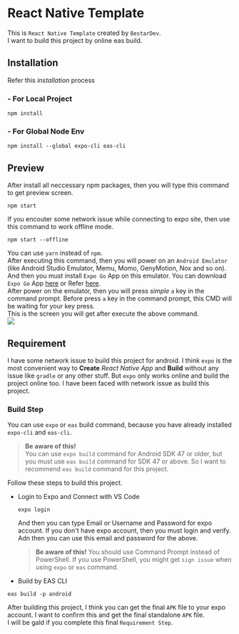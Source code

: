 # React Native Template

This is `React Native Template` created by `BestarDev`.  
I want to build this project by online eas build.  

## Installation
Refer this *installation* process  
### - For Local Project
```
npm install
```
### - For Global Node Env
```
npm install --global expo-cli eas-cli
```

## Preview
After install all neccessary npm packages, then you will type this command to get preview screen.  
```
npm start
```
If you encouter some network issue while connecting to expo site, then use this command to work offline mode.  
```
npm start --offline
```
You can use `yarn` instead of `npm`.  
After executing this command, then you will power on an `Android Emulator` (like Android Studio Emulator, Memu, Momo, GenyMotion, Nox and so on). And then you must install `Expo Go` App on this emulator. You can download `Expo Go` App [here](https://d1ahtucjixef4r.cloudfront.net/Exponent-2.30.11.apk) or Refer [here](https://expo.dev/tools).  
After power on the emulator, then you will press *simple* `a` key in the command prompt. Before press `a` key in the command prompt, this CMD will be waiting for your key press.  
This is the screen you will get after execute the above command.  
<img src='./assets/Screen.jpg'/>

## Requirement
I have some network issue to build this project for android. I think `expo` is the most convenient way to **Create** *React Native App* and **Build** without any issue like `gradle` or any other stuff. But `expo` only works online and build the project online too. I have been faced with network issue as build this project.
### Build Step
You can use `expo` or `eas` build command, because you have already installed `expo-cli` and `eas-cli`.
> **Be aware of this!**  
You can use `expo build` command for Android SDK 47 or older, but you must use `eas build` command for SDK 47 or above. So I want to recommend `eas build` command for this project.

Follow these steps to build this project.  
- Login to Expo and Connect with VS Code
  ```
  expo login
  ```
  And then you can type Email or Username and Password for expo account. If you don't have expo account, then you must login and verify. Adn then you can use this email and password for the above.
  > **Be aware of this!**
  You should use Command Prompt instead of PowerShell. If you use PowerShell, you might get `sign issue` when using `expo` or `eas` command.
  
- Build by EAS CLI
```
eas build -p android
```
After building this project, I think you can get the final `APK` file to your expo account. I want to confirm this and get the final standalone `APK` file.  
I will be gald if you complete this final `Requirement Step`.
